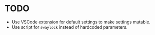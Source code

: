 # TODO

- Use VSCode extension for default settings to make settings mutable.
- Use script for `swaylock` instead of hardcoded parameters.
